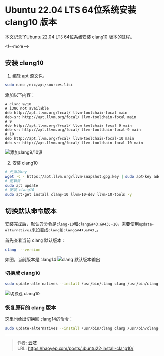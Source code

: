 # Ubuntu 22.04 LTS 64位系统安装 clang10 版本

本文记录了Ubuntu 22.04 LTS 64位系统安装 clang10 版本的过程。

&lt;!--more--&gt;

## 安装 clang10
1. 编辑 apt 源文件。
```bash
sudo nano /etc/apt/sources.list
```

添加以下内容：
```
# clang 9/10
# i386 not available
deb http://apt.llvm.org/focal/ llvm-toolchain-focal main
deb-src http://apt.llvm.org/focal/ llvm-toolchain-focal main
# 9
deb http://apt.llvm.org/focal/ llvm-toolchain-focal-9 main
deb-src http://apt.llvm.org/focal/ llvm-toolchain-focal-9 main
# 10
deb http://apt.llvm.org/focal/ llvm-toolchain-focal-10 main
deb-src http://apt.llvm.org/focal/ llvm-toolchain-focal-10 main
```
![添加clang9/10源](https://cdn.haoyep.com/gh/leegical/Blog_img/cdnimg/202401171506785.png)

2. 安装 clang10
```bash
# 先添加key
wget -O - https://apt.llvm.org/llvm-snapshot.gpg.key | sudo apt-key add -
# 更新源
sudo apt update
# 安装 clang10
sudo apt-get install clang-10 llvm-10-dev llvm-10-tools -y
```

## 切换默认命令版本
安装完成后，默认的命令是`clang-10`和`clang&#43;&#43;-10`，需要使用`update-alternatives`来设置成`clang`和`clang&#43;&#43;`。

首先查看当前 clang 默认版本：
```bash
clang  --version
```
如图，当前版本是 clang14
![clang 默认版本输出](https://cdn.haoyep.com/gh/leegical/Blog_img/cdnimg/202401171507177.png)

### 切换成 clang10
```bash
sudo update-alternatives --install /usr/bin/clang clang /usr/bin/clang-10 1 --slave /usr/bin/clang&#43;&#43; clang&#43;&#43; /usr/bin/clang&#43;&#43;-10
```
![切换成 clang10](https://cdn.haoyep.com/gh/leegical/Blog_img/cdnimg/202401171507032.png)

### 恢复原有的 clang 版本
这里也给出切换回 clang14的命令：
```bash
sudo update-alternatives --install /usr/bin/clang clang /usr/bin/clang-14 2 --slave /usr/bin/clang&#43;&#43; clang&#43;&#43; /usr/bin/clang&#43;&#43;-14
```

---

> 作者: [云吱](https://haoyep.com/)  
> URL: https://haoyep.com/posts/ubuntu22-install-clang10/  

